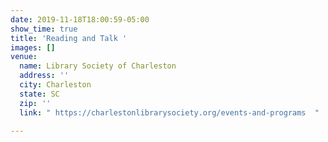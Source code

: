 ```yaml
---
date: 2019-11-18T18:00:59-05:00
show_time: true
title: 'Reading and Talk '
images: []
venue:
  name: Library Society of Charleston
  address: ''
  city: Charleston
  state: SC
  zip: ''
  link: " https://charlestonlibrarysociety.org/events-and-programs  "

---
```

